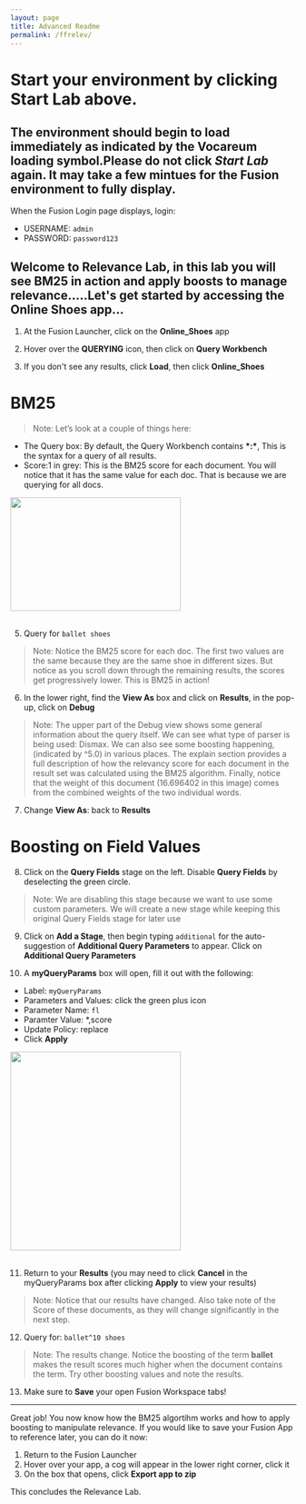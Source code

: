 ```yaml
---
layout: page
title: Advanced Readme
permalink: /ffrelev/
---
```


<link rel="stylesheet" href="./lib/public/global-training.css">

# Start your environment by clicking **Start Lab** above. 

## The environment should begin to load immediately as indicated by the Vocareum loading symbol.Please do not click *Start Lab* again. It may take a few mintues for the Fusion environment to fully display.

When the Fusion Login page displays, login:
* USERNAME: ```admin```
* PASSWORD: ```password123```

## Welcome to Relevance Lab, in this lab you will see BM25 in action and apply boosts to manage relevance.....Let's get started by accessing the Online Shoes app...


1. At the Fusion Launcher, click on the **Online_Shoes** app
   
2. Hover over the **QUERYING** icon, then click on **Query Workbench**

3. If you don't see any results, click **Load**, then click **Online_Shoes**
   

# BM25

>Note: Let’s look at a couple of things here:
* The Query box: By default, the Query Workbench contains **\*:\***, This is the syntax for a query of all results.
* Score:1 in grey: This is the BM25 score for each document. You will notice that it has the same value for each doc. That is because we are querying for all docs.

 <img src="https://storage.googleapis.com/fusion-datasets/5.4_Markdown_images/01%20FF/Relevance/step%205%20FF%20relevance.png" style="height: 200px; width:300px;"/>

<br />
<br />

5. Query for ```ballet shoes```

>Note: Notice the BM25 score for each doc. The first two values are the same because they are the same shoe in different sizes. But notice as you scroll down through the remaining results, the scores get progressively lower. This is BM25 in action!

6. In the lower right, find the **View As** box and click on **Results**, in the pop-up, click on **Debug** 

>Note: The upper part of the Debug view shows some general information about the query itself. We can see what type of parser is being used: Dismax. We can also see some boosting happening, (indicated by ^5.0) in various places. The explain section provides a full description of how the relevancy score for each document in the result set was calculated using the BM25 algorithm. Finally, notice that the weight of this document (16.696402 in this image) comes from the combined weights of the two individual words.

7. Change **View As**: back to **Results** 

# Boosting on Field Values

8. Click on the **Query Fields** stage on the left. Disable **Query Fields** by deselecting the green circle.

>Note: We are disabling this stage because we want to use some custom parameters. We will create a new stage while keeping this original Query Fields stage for later use

9. Click on **Add a Stage**, then begin typing ```additional``` for the auto-suggestion of **Additional Query Parameters** to appear. Click on **Additional Query Parameters**

10. A **myQueryParams** box will open, fill it out with the following:
* Label: ```myQueryParams```
* Parameters and Values: click the green plus icon
* Parameter Name: ```fl```
* Paramter Value: *,score
* Update Policy: replace
* Click **Apply**

 <img src="https://storage.googleapis.com/fusion-datasets/5.4_Markdown_images/01%20FF/Relevance/step%2010%20FF%20relevance.png" style="height: 350px; width:300px;"/>

<br />
<br />

11. Return to your **Results** (you may need to click **Cancel** in the myQueryParams box after clicking **Apply** to view your results)

>Note: Notice that our results have changed. Also take note of the Score of these documents, as they will change significantly in the next step.

12. Query for: ```ballet^10 shoes```

>Note: The results change. Notice the boosting of the term **ballet** makes the result scores much higher when the document contains the term. Try other boosting values and note the results.

13. Make sure to **Save** your open Fusion Workspace tabs!

___________________________________________________________________________________

Great job! You now know how the BM25 algortihm works and how to apply boosting to manipulate relevance.  If you would like to save your Fusion App to reference later, you can do it now:
1. Return to the Fusion Launcher
2. Hover over your app, a cog will appear in the lower right corner, click it
3. On the box that opens, click **Export app to zip**
   
This concludes the Relevance Lab.
